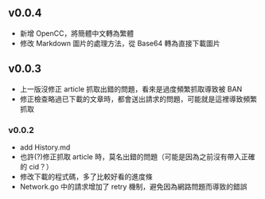 ## v0.0.4
- 新增 OpenCC，將簡體中文轉為繁體
- 修改 Markdown 圖片的處理方法，從 Base64 轉為直接下載圖片

## v0.0.3
- 上一版沒修正 article 抓取出錯的問題，看來是過度頻繁抓取導致被 BAN
- 修正檢查略過已下載的文章時，都會送出請求的問題，可能就是這裡導致頻繁抓取

### v0.0.2
- add History.md
- 也許(?)修正抓取 article 時，莫名出錯的問題（可能是因為之前沒有帶入正確的 cid？）
- 修改下載的程式碼，多了比較好看的進度條
- Network.go 中的請求增加了 retry 機制，避免因為網路問題而導致的錯誤